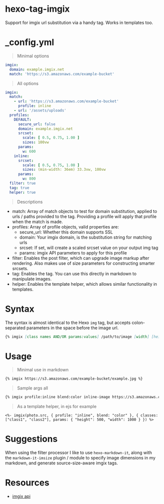 # hexo-tag-imgix
Support for imgix url substitution via a handy tag. Works in templates too.


# _config.yml

> Minimal options

```yaml
imgix:
  domain: example.imgix.net
  match: 'https://s3.amazonaws.com/example-bucket'
```

> All options

```yaml
imgix:
  match:
    - url: 'https://s3.amazonaws.com/example-bucket'
      profile: inline
    - url: '/assets/uploads'
  profiles:
    DEFAULT:
      secure_url: false
      domain: example.imgix.net
      srcset:
        scale: [ 0.5, 0.75, 1.00 ]
        sizes: 100vw
      params:
        w: 600
    inline:
      srcset:
        scale: [ 0.5, 0.75, 1.00 ]
        sizes: (min-width: 36em) 33.3vw, 100vw
      params:
        w: 800
  filter: true
  tag: true
  helper: true
```

> Descriptions

* match: Array of match objects to test for domain substitution, applied to urls / paths provided to the tag. Providing a profile will apply that profile when the match is made.
* profiles: Array of profile objects, valid properties are:
  * secure_url: Whether this domain supports SSL
  * domain: Your imgix domain, is the substitution string for matching urls
  * srcset: If set, will create a scaled srcset value on your output img tag
  * params: imgix API parameters to apply for this profile
* filter: Enables the post filter, which can upgrade image markup after rendering. Also makes use of size parameters for constructing smarter srcsets.
* tag: Enables the tag. You can use this directly in markdown to manipulate images.
* helper: Enables the template helper, which allows similar functionality in templates.


# Syntax

The syntax is almost identical to the Hexo `img` tag, but accepts colon-separated
parameters in the space before the image url.

```md
{% imgix [class names AND/OR params:values] /path/to/image [width] [height] ['title text' ['alt text']] %}
```


# Usage

> Minimal use in markdown

```md
{% imgix https://s3.amazonaws.com/example-bucket/example.jpg %}
```

> Sample args all

```md
{% imgix profile:inline blend:color inline-image https://s3.amazonaws.com/example-bucket/example.jpg 1000 500 "'This is a title'" "'This is alt text'" %}
```

 > As a template helper, in ejs for example

```ejs
<%- imgix(photo.src, { profile: "inline", blend: "color" }, { classes: ["class1", "class2"], params: { "height": 500, "width": 1000 } }) %>
```


# Suggestions

When using the filter processor I like to use `hexo-markdown-it`, along with the `markdown-it-imsize` plugin / module to specify image dimensions in my markdown, and generate source-size-aware imgix tags.


# Resources

* [imgix api](https://www.imgix.com/docs/reference)
